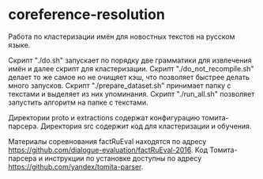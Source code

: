# coreference-resolution

Работа по кластеризации имён для новостных текстов на русском языке.

Скрипт "./do.sh" запускает по порядку две грамматики для извлечения имён и далее скрипт для кластеризации. 
Скрипт "./do_not_recompile.sh" делает то же самое но не очищяет кэш, что позволяет быстрее делать много запусков.
Скрипт "./prepare_dataset.sh" принимает папку с текстами и выделяет из них упоминания.
Скрипт "./run_all.sh" позволяет запустить алгоритм на папке с текстами.

Директории proto и extractions содержат конфигурацию томита-парсера.
Директория src содержит код для кластеризации и обучения.

Материалы соревнования factRuEval находятся по адресу https://github.com/dialogue-evaluation/factRuEval-2016.
Код Томита-парсера и инструкции по установке доступны по адресу https://github.com/yandex/tomita-parser.
